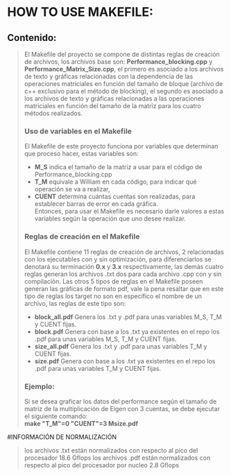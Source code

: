 # HOW TO USE MAKEFILE:

## Contenido:
> El Makefile del proyecto se compone de distintas reglas de creación de archivos, los archivos base son: **Performance_blocking.cpp** y **Performance_Matrix_Size.cpp**, el primero es asociado a los archivos de texto y gráficas relacionadas con la dependencia de las operaciones matriciales en función del tamaño de bloque (archivo de c++ exclusivo para el método de blocking), el segundo es asociado a los archivos de texto y gráficas relacionadas a las operaciones matriciales en función del tamaño de la matriz para los cuatro métodos realizados.
> ### Uso de variables en el Makefile
> El Makefile de este proyecto funciona por variables que determinan que proceso hacer, estas variables son: <br>
>  * **M_S** indica el tamaño de la matriz a usar para el código de Performance_blocking.cpp <br>
>  * **T_M** equivale a William en cada código, para indicar qué operación se va a realizar, 
>  * **CUENT** determina cuántas cuentas son realizadas, para establecer barras de error en cada gráfica. <br>
> Entonces, para usar el Makefile es necesario darle valores a estas variables según la operación que uno desee realizar.
> ### Reglas de creación en el Makefile
> El Makefile contiene 11 reglas de creación de archivos, 2 relacionadas con los ejecutables con y sin optimización, para diferenciarlos se denotará su terminación **0.x** y **3.x** respectivamente, las demás cuatro reglas generan los archivos .txt dos para cada archivo .cpp con y sin compilación.
> Las otros 5 tipos de reglas en el Makefile poseen generan las gráficas de formato pdf, vale la pena resaltar que en este tipo de reglas los target no son en específico el nombre de un archivo, las reglas de este tipo son:
> *  **block_all.pdf** Genera los .txt y .pdf para unas variables M_S, T_M y CUENT fijas.
> *  **block.pdf** Genera con base a los .txt ya existentes en el repo los  .pdf para unas variables M_S, T_M y CUENT fijas.
> *  **size_all.pdf** Genera los .txt y .pdf para unas variables T_M y CUENT fijas.
> *  **size.pdf** Genera con base a los .txt ya existentes en el repo los  .pdf para unas variables T_M y CUENT fijas.
> ### Ejemplo:
> Si se desea graficar los datos del performance según el tamaño de matriz de la multiplicación de Eigen con 3 cuentas, se debe ejecutar el siguiente comando: <br>
> **make "T_M"=0 "CUENT"=3 Msize.pdf** 

#INFORMACIÓN DE NORMALIZACIÓN
>los archivos .txt están normalizados con respecto al pico del procesador 18.6 Gflops
>los archivos .pdf están normalizados con respecto al pico del procesador por nucleo 2.8 Gflops
